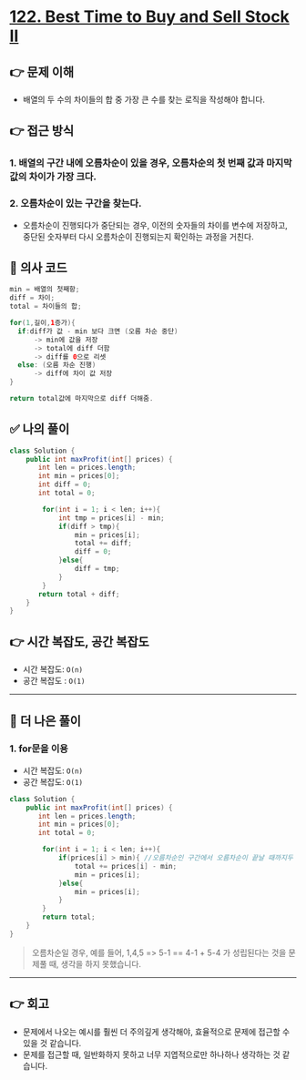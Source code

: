 # [122. Best Time to Buy and Sell Stock II](https://leetcode.com/problems/best-time-to-buy-and-sell-stock-ii/?envType=study-plan-v2&envId=top-interview-150)
## 👉 문제 이해
- 배열의 두 수의 차이들의 합 중 가장 큰 수를 찾는 로직을 작성해야 합니다.
## 👉 접근 방식

### 1. 배열의 구간 내에 오름차순이 있을 경우, 오름차순의 첫 번째 값과 마지막 값의 차이가 가장 크다.
### 2. 오름차순이 있는 구간을 찾는다.
   - 오름차순이 진행되다가 중단되는 경우, 이전의 숫자들의 차이를 변수에 저장하고, 중단된 숫자부터 다시 오름차순이 진행되는지 확인하는 과정을 거친다.

## 📌 의사 코드
```java
min = 배열의 첫째항;
diff = 차이;
total = 차이들의 합;

for(1,길이,1증가){
  if:diff가 값 - min 보다 크면 (오름 차순 중단)
      -> min에 값을 저장
      -> total에 diff 더함
      -> diff를 0으로 리셋
  else: (오름 차순 진행)
      -> diff에 차이 값 저장
}

return total값에 마지막으로 diff 더해줌.
```
## ✅ 나의 풀이
```java
class Solution {
    public int maxProfit(int[] prices) {
       int len = prices.length;
       int min = prices[0];
       int diff = 0;
       int total = 0;

        for(int i = 1; i < len; i++){
            int tmp = prices[i] - min;
            if(diff > tmp){
                min = prices[i];
                total += diff;
                diff = 0;
            }else{
                diff = tmp;
            }
        } 
       return total + diff;
    }
}
```

## 👉 시간 복잡도, 공간 복잡도
- 시간 복잡도: `O(n)`
- 공간 복잡도 : `O(1)`
---
## 📖 더 나은 풀이
### 1. for문을 이용
- 시간 복잡도: `O(n)` 
- 공간 복잡도: `O(1)`
  
```java
class Solution {
    public int maxProfit(int[] prices) {
       int len = prices.length;
       int min = prices[0];
       int total = 0;

        for(int i = 1; i < len; i++){
            if(prices[i] > min){ //오름차순인 구간에서 오름차순이 끝날 때까지두 수의 차를 더 해주면, 처음과 마지막 값의 차와 동일하다.
                total += prices[i] - min;
                min = prices[i];
            }else{
                min = prices[i];
            }
        }
        return total;
    }
}
```
> 오름차순일 경우, 예를 들어, 1,4,5 => 5-1 == 4-1 + 5-4 가 성립된다는 것을 문제풀 때, 생각을 하지 못했습니다. 
---

## 👉 회고
- 문제에서 나오는 예시를 훨씬 더 주의깊게 생각해야, 효율적으로 문제에 접근할 수 있을 것 같습니다.
- 문제를 접근할 때, 일반화하지 못하고 너무 지엽적으로만 하나하나 생각하는 것 같습니다.
  ​
